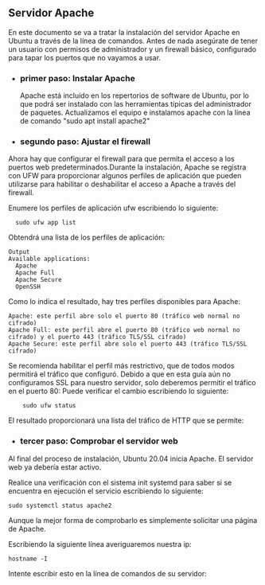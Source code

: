 ## Servidor Apache
En este documento se va a tratar la instalación del servidor Apache en Ubuntu a través de la línea de comandos. Antes de nada asegúrate de tener un usuario con permisos de administrador y un firewall básico, configurado para tapar los puertos que no vayamos a usar.
- ### primer paso: Instalar Apache

  Apache está incluído en los repertorios de software de Ubuntu, por lo que podrá ser instalado con las herramientas típicas del administrador de paquetes. Actualizamos el equipo e instalamos apache con la línea de comando "sudo apt install apache2"
  
 - ### segundo paso: Ajustar el firewall
  
  Ahora hay que configurar el firewall para que permita el acceso a los puertos web predeterminados.Durante la instalación, Apache se registra con UFW para proporcionar algunos perfiles de aplicación que pueden utilizarse para habilitar o deshabilitar el acceso a Apache a través del firewall.
  
  Enumere los perfiles de aplicación ufw escribiendo lo siguiente:
```
  sudo ufw app list
```
  Obtendrá una lista de los perfiles de aplicación:
```
Output
Available applications:
  Apache
  Apache Full
  Apache Secure
  OpenSSH  
```
Como lo indica el resultado, hay tres perfiles disponibles para Apache:

    Apache: este perfil abre solo el puerto 80 (tráfico web normal no cifrado)
    Apache Full: este perfil abre el puerto 80 (tráfico web normal no cifrado) y el puerto 443 (tráfico TLS/SSL cifrado)
    Apache Secure: este perfil abre solo el puerto 443 (tráfico TLS/SSL cifrado)

Se recomienda habilitar el perfil más restrictivo, que de todos modos permitirá el tráfico que configuró. Debido a que en esta guía aún no configuramos SSL para nuestro servidor, solo deberemos permitir el tráfico en el puerto 80:
Puede verificar el cambio escribiendo lo siguiente:
```
    sudo ufw status
```
El resultado proporcionará una lista del tráfico de HTTP que se permite:

- ### tercer paso: Comprobar el servidor web

Al final del proceso de instalación, Ubuntu 20.04 inicia Apache. El servidor web ya debería estar activo.

Realice una verificación con el sistema init systemd para saber si se encuentra en ejecución el servicio escribiendo lo siguiente:
```
sudo systemctl status apache2
```
Aunque la mejor forma de comprobarlo es simplemente solicitar una página de Apache.

Escribiendo la siguiente línea averiguaremos nuestra ip:
```
hostname -I
```

Intente escribir esto en la línea de comandos de su servidor:
